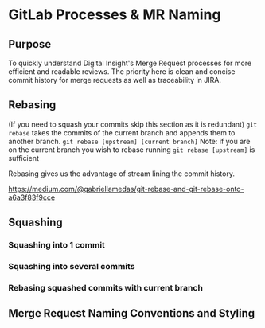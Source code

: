 # GitLab Processes & MR Naming

## Purpose
To quickly understand Digital Insight's Merge Request processes for more efficient and readable reviews. The priority here is clean and concise commit history for merge requests as well as traceability in JIRA.

## Rebasing
(If you need to squash your commits skip this section as it is redundant)
```git rebase``` takes the commits of the current branch and appends them to another branch.
```git rebase [upstream] [current branch]```
Note: if you are on the current branch you wish to rebase running ```git rebase [upstream]``` is sufficient

Rebasing gives us the advantage of stream lining the commit history.

https://medium.com/@gabriellamedas/git-rebase-and-git-rebase-onto-a6a3f83f9cce

## Squashing

### Squashing into 1 commit

### Squashing into several commits

### Rebasing squashed commits with current branch

## Merge Request Naming Conventions and Styling

